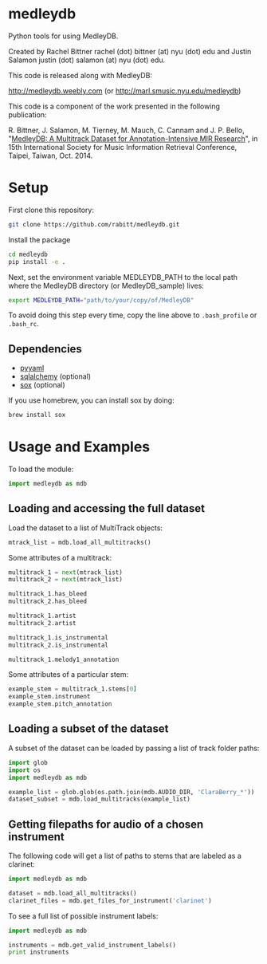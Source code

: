 medleydb
========

Python tools for using MedleyDB.

Created by Rachel Bittner rachel (dot) bittner (at) nyu (dot) edu
and Justin Salamon justin (dot) salamon (at) nyu (dot) edu.

This code is released along with MedleyDB: 

http://medleydb.weebly.com (or http://marl.smusic.nyu.edu/medleydb)

This code is a component of the work presented in the following publication:

R. Bittner, J. Salamon, M. Tierney, M. Mauch, C. Cannam and J. P. Bello,
"[MedleyDB: A Multitrack Dataset for Annotation-Intensive MIR Research](http://marl.smusic.nyu.edu/medleydb_webfiles/bittner_medleydb_ismir2014.pdf)", in
15th International Society for Music Information Retrieval Conference,
Taipei, Taiwan, Oct. 2014.

Setup
========
First clone this repository:

```bash
git clone https://github.com/rabitt/medleydb.git
```

Install the package

```bash
cd medleydb
pip install -e .
```

Next, set the environment variable MEDLEYDB_PATH to the local path where
the MedleyDB directory (or MedleyDB_sample) lives:

```bash
export MEDLEYDB_PATH="path/to/your/copy/of/MedleyDB"
```

To avoid doing this step every time, copy the line above to ```.bash_profile```
or ```.bash_rc```.


Dependencies
---------
* [pyyaml](http://pyyaml.org/)
* [sqlalchemy](http://www.sqlalchemy.org/) (optional)
* [sox](http://sox.sourceforge.net/) (optional)

If you use homebrew, you can install sox by doing:

```bash
brew install sox
```

Usage and Examples
========
To load the module:

```python
import medleydb as mdb
```

Loading and accessing the full dataset
------------
Load the dataset to a list of MultiTrack objects:

```python
mtrack_list = mdb.load_all_multitracks()
```

Some attributes of a multitrack:

```python
multitrack_1 = next(mtrack_list)
multitrack_2 = next(mtrack_list)

multitrack_1.has_bleed
multitrack_2.has_bleed

multitrack_1.artist
multitrack_2.artist

multitrack_1.is_instrumental
multitrack_2.is_instrumental

multitrack_1.melody1_annotation
```

Some attributes of a particular stem:

```python
example_stem = multitrack_1.stems[0]
example_stem.instrument
example_stem.pitch_annotation
```

Loading a subset of the dataset
-------------
A subset of the dataset can be loaded by passing a list of track folder paths:

```python
import glob
import os
import medleydb as mdb

example_list = glob.glob(os.path.join(mdb.AUDIO_DIR, 'ClaraBerry_*'))
dataset_subset = mdb.load_multitracks(example_list)
```

Getting filepaths for audio of a chosen instrument
---------------
The following code will get a list of paths to stems that are labeled as a clarinet:

```python
import medleydb as mdb

dataset = mdb.load_all_multitracks()
clarinet_files = mdb.get_files_for_instrument('clarinet')
```

To see a full list of possible instrument labels:

```python
import medleydb as mdb

instruments = mdb.get_valid_instrument_labels()
print instruments
```
